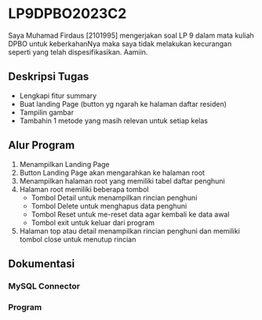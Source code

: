 # LP9DPBO2023C2
Saya Muhamad Firdaus [2101995] mengerjakan soal LP 9 dalam mata kuliah DPBO untuk keberkahanNya maka saya tidak melakukan kecurangan seperti yang telah dispesifikasikan. Aamiin.

## Deskripsi Tugas
- Lengkapi fitur summary
- Buat landing Page (button yg ngarah ke halaman daftar residen)
- Tampilin gambar
- Tambahin 1 metode yang masih relevan untuk setiap kelas

## Alur Program
1. Menampilkan Landing Page
2. Button Landing Page akan mengarahkan ke halaman root
3. Menampilkan halaman root yang memiliki tabel daftar penghuni
4. Halaman root memiliki beberapa tombol
    - Tombol Detail untuk menampilkan rincian penghuni
    - Tombol Delete untuk menghapus data penghuni
    - Tombol Reset untuk me-reset data agar kembali ke data awal
    - Tombol exit untuk keluar dari program
5. Halaman top atau detail menampilkan rincian penghuni dan memiliki tombol close untuk menutup rincian

## Dokumentasi

### MySQL Connector

### Program
